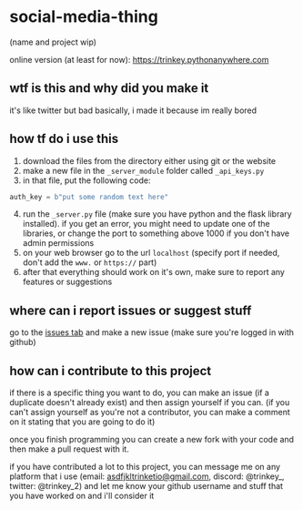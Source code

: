 # social-media-thing
(name and project wip)

online version (at least for now): https://trinkey.pythonanywhere.com
## wtf is this and why did you make it
it's like twitter but bad basically, i made it because im really bored

## how tf do i use this
1. download the files from the directory either using git or the website
2. make a new file in the `_server_module` folder called `_api_keys.py`
3. in that file, put the following code:
```py
auth_key = b"put some random text here"
```
4. run the `_server.py` file (make sure you have python and the flask library installed). if you get an error, you
might need to update one of the libraries, or change the port to something above 1000 if you don't have admin permissions
6. on your web browser go to the url `localhost` (specify port if needed, don't add the `www.` or `https://` part)
7. after that everything should work on it's own, make sure to report any features or suggestions

## where can i report issues or suggest stuff
go to the [issues tab](https://github.com/trinkey/social-media-thing) and make a new issue (make sure you're logged in with github)

## how can i contribute to this project
if there is a specific thing you want to do, you can make an issue (if a duplicate doesn't already exist) and then
assign yourself if you can. (if you can't assign yourself as you're not a contributor, you can make a comment on it
stating that you are going to do it)

once you finish programming you can create a new fork with your code and then make a pull request with it.

if you have contributed a lot to this project, you can message me on any platform that i use (email: asdfjkltrinketio@gmail.com,
discord: @trinkey_, twitter: @trinkey_2) and let me know your github username and stuff that you have worked on and i'll consider it
